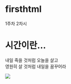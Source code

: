 # firsthtml
1주차 2차시 
<!DOCTYPE html>
<html lang="ko">
  <head>
    <meta charset="UTF-8">
    <title>홍길동(20201234)의 HTML 문서</title>
  </head>
  <body>
     <h1>시간이란...</h1>
     <p>
       내일 죽을 것처럼 오늘을 살고<br>
       영원히 살 것처럼 내일을 꿈꾸어라
     </p>
     <img src="https://picsum.photos/200">
  </body>
</html>
